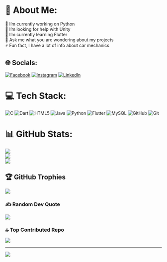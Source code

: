 # 💫 About Me:
🔭 I’m currently working on Python<br>🤝 I’m looking for help with Unity<br>🌱 I’m currently learning Flutter<br>💬 Ask me what you are wondering about my projects<br>⚡ Fun fact, I have a lot of info about car mechanics


## 🌐 Socials:
[![Facebook](https://img.shields.io/badge/Facebook-%231877F2.svg?logo=Facebook&logoColor=white)](https://facebook.com/KAYASeferhan) [![Instagram](https://img.shields.io/badge/Instagram-%23E4405F.svg?logo=Instagram&logoColor=white)](https://instagram.com/kaya_seferhan) [![LinkedIn](https://img.shields.io/badge/LinkedIn-%230077B5.svg?logo=linkedin&logoColor=white)](https://www.linkedin.com/in/kaya-seferhan) 

# 💻 Tech Stack:
![C](https://img.shields.io/badge/c-%2300599C.svg?style=plastic&logo=c&logoColor=white) ![Dart](https://img.shields.io/badge/dart-%230175C2.svg?style=plastic&logo=dart&logoColor=white) ![HTML5](https://img.shields.io/badge/html5-%23E34F26.svg?style=plastic&logo=html5&logoColor=white) ![Java](https://img.shields.io/badge/java-%23ED8B00.svg?style=plastic&logo=openjdk&logoColor=white) ![Python](https://img.shields.io/badge/python-3670A0?style=plastic&logo=python&logoColor=ffdd54) ![Flutter](https://img.shields.io/badge/Flutter-%2302569B.svg?style=plastic&logo=Flutter&logoColor=white) ![MySQL](https://img.shields.io/badge/mysql-4479A1.svg?style=plastic&logo=mysql&logoColor=white) ![GitHub](https://img.shields.io/badge/github-%23121011.svg?style=plastic&logo=github&logoColor=white) ![Git](https://img.shields.io/badge/git-%23F05033.svg?style=plastic&logo=git&logoColor=white)
# 📊 GitHub Stats:
![](https://github-readme-stats.vercel.app/api?username=KAYA-Seferhan&theme=dark&hide_border=false&include_all_commits=true&count_private=true)<br/>
![](https://github-readme-streak-stats.herokuapp.com/?user=KAYA-Seferhan&theme=dark&hide_border=false)<br/>
![](https://github-readme-stats.vercel.app/api/top-langs/?username=KAYA-Seferhan&theme=dark&hide_border=false&include_all_commits=true&count_private=true&layout=compact)

## 🏆 GitHub Trophies
![](https://github-profile-trophy.vercel.app/?username=KAYA-Seferhan&theme=radical&no-frame=false&no-bg=false&margin-w=4)

### ✍️ Random Dev Quote
![](https://quotes-github-readme.vercel.app/api?type=horizontal&theme=radical)

### 🔝 Top Contributed Repo
![](https://github-contributor-stats.vercel.app/api?username=KAYA-Seferhan&limit=5&theme=dark&combine_all_yearly_contributions=true)

---
[![](https://visitcount.itsvg.in/api?id=KAYA-Seferhan&icon=0&color=0)](https://visitcount.itsvg.in)

<!-- Proudly created with GPRM ( https://gprm.itsvg.in ) -->

<!---
KAYA-Seferhan/KAYA-Seferhan is a ✨ special ✨ repository because its `README.md` (this file) appears on your GitHub profile.
You can click the Preview link to take a look at your changes.
--->
